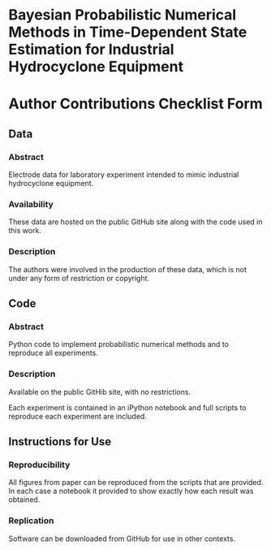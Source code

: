 # Bayesian Probabilistic Numerical Methods in Time-Dependent State Estimation for Industrial Hydrocyclone Equipment

# Author Contributions Checklist Form

## Data

### Abstract
Electrode data for laboratory experiment intended to mimic industrial hydrocyclone equipment.

### Availability
These data are hosted on the public GitHub site along with the code used in this work. 

### Description
The authors were involved in the production of these data, which is not under any form of restriction or copyright.


## Code

### Abstract
Python code to implement probabilistic numerical methods and to reproduce all experiments.

### Description
Available on the public GitHib site, with no restrictions.

Each experiment is contained in an iPython notebook and full scripts to reproduce each experiment are included.


## Instructions for Use

### Reproducibility

All figures from paper can be reproduced from the scripts that are provided.
In each case a notebook it provided to show exactly how each result was obtained.

### Replication

Software can be downloaded from GitHub for use in other contexts.
